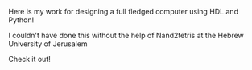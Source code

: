 Here is my work for designing a full fledged computer using HDL and Python!

I couldn't have done this without the help of Nand2tetris at the Hebrew University of Jerusalem

Check it out!
